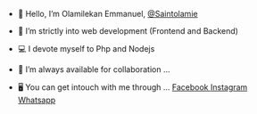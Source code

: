 - 👋 Hello, I’m Olamilekan Emmanuel, <a href="https://github.com/saintolamie"> @Saintolamie </a>
- 🔌 I’m strictly into web development (Frontend and Backend)
- 💻 I devote myself to Php and Nodejs 
- 💞️ I’m always available for collaboration ...

- 🖥️ You can get intouch with me through ...
<a href="http://facebook.com/emma.olamie"> Facebook </a>
<a href="http://instagram.com/@saintolamie"> Instagram </a>
<a href="http://facebook.com/emma.olamie"> Whatsapp </a>
<!---
saintolamie/saintolamie is a ✨ special ✨ repository because its `README.md` (this file) appears on your GitHub profile.
You can click the Preview link to take a look at your changes.
--->
